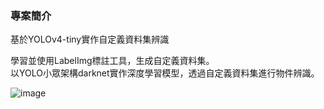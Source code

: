 ### 專案簡介
基於YOLOv4-tiny實作自定義資料集辨識

學習並使用LabelImg標註工具，生成自定義資料集。<br>
以YOLO小眾架構darknet實作深度學習模型，透過自定義資料集進行物件辨識。

![image](https://github.com/yustinachang/1121_20009_Digital-Image-Processing-and-Analysis/assets/104688505/b6e81176-a1f5-4c4d-b93e-248941059e42)
